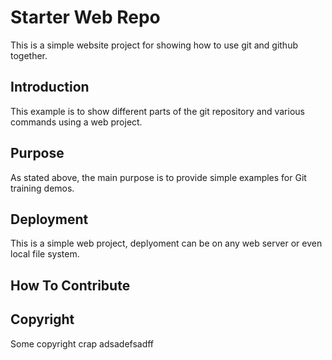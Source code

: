 # Starter Web Repo

This is a simple website project for showing how to use git and github together.

## Introduction

This example is to show different parts of the git repository and various commands using a web project.

## Purpose

As stated above, the main purpose is to provide simple examples for Git training demos.

## Deployment

This is a simple web project, deplyoment can be on any web server or even local file system.

## How To Contribute

## Copyright

Some copyright crap
adsadefsadff
